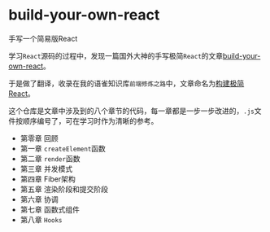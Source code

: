 # build-your-own-react
手写一个简易版React


学习`React`源码的过程中，发现一篇国外大神的手写极简`React`的文章[build-your-own-react](https://pomb.us/build-your-own-react/)。

于是做了翻译，收录在我的语雀知识库`前端修炼之路`中，文章命名为[构建极简React](https://www.yuque.com/ronny-91ygq)。

这个仓库是文章中涉及到的八个章节的代码，每一章都是一步一步改进的，`.js`文件按顺序编号了，可在学习时作为清晰的参考。

* 第零章 回顾
* 第一章 `createElement`函数
* 第二章 `render`函数
* 第三章 并发模式
* 第四章 Fiber架构
* 第五章 渲染阶段和提交阶段
* 第六章 协调
* 第七章 函数式组件
* 第八章 `Hooks`
